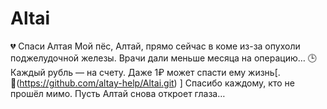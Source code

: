 # Altai
💔 Спаси Алтая  Мой пёс, Алтай, прямо сейчас в коме из-за опухоли поджелудочной железы. Врачи дали меньше месяца на операцию… 🕒  Каждый рубль — на счету. Даже 1₽ может спасти ему жизнь[. 🔗(https://github.com/altay-help/Altai.git)
]  Спасибо каждому, кто не прошёл мимо. Пусть Алтай снова откроет глаза…
